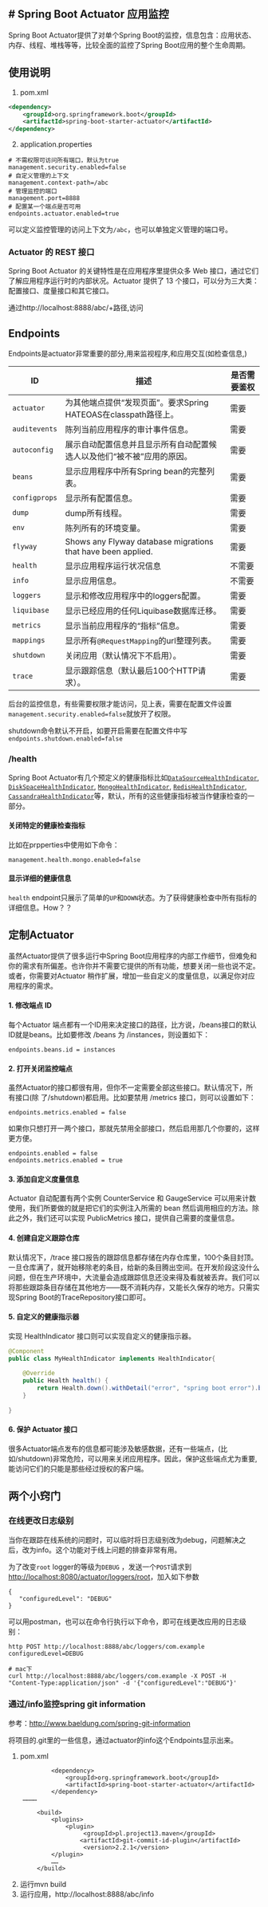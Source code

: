 ## # Spring Boot Actuator 应用监控

Spring Boot Actuator提供了对单个Spring Boot的监控，信息包含：应用状态、内存、线程、堆栈等等，比较全面的监控了Spring Boot应用的整个生命周期。

## 使用说明

1. pom.xml

```xml
<dependency>
    <groupId>org.springframework.boot</groupId>
    <artifactId>spring-boot-starter-actuator</artifactId>
</dependency>
```

2. application.properties

```properties
# 不需权限可访问所有端口，默认为true
management.security.enabled=false
# 自定义管理的上下文
management.context-path=/abc
# 管理监控的端口
management.port=8888
# 配置某一个端点是否可用
endpoints.actuator.enabled=true
```

可以定义监控管理的访问上下文为`/abc`，也可以单独定义管理的端口号。



### Actuator 的 REST 接口

Spring Boot Actuator 的关键特性是在应用程序里提供众多 Web 接口，通过它们了解应用程序运行时的内部状况。Actuator 提供了 13 个接口，可以分为三大类：配置接口、度量接口和其它接口。

 通过http://localhost:8888/abc/+路径,访问

## Endpoints

Endpoints是actuator非常重要的部分,用来监视程序,和应用交互(如检查信息,)

| ID            | 描述                                                         | 是否需要鉴权 |
| ------------- | ------------------------------------------------------------ | ------------ |
| `actuator`    | 为其他端点提供“发现页面”。要求Spring HATEOAS在classpath路径上。 | 需要         |
| `auditevents` | 陈列当前应用程序的审计事件信息。                             | 需要         |
| `autoconfig`  | 展示自动配置信息并且显示所有自动配置候选人以及他们“被不被”应用的原因。 | 需要         |
| `beans`       | 显示应用程序中所有Spring bean的完整列表。                    | 需要         |
| `configprops` | 显示所有配置信息。                                           | 需要         |
| `dump`        | dump所有线程。                                               | 需要         |
| `env`         | 陈列所有的环境变量。                                         | 需要         |
| `flyway`      | Shows any Flyway database migrations that have been applied. | 需要         |
| `health`      | 显示应用程序运行状况信息                                     | 不需要       |
| `info`        | 显示应用信息。                                               | 不需要       |
| `loggers`     | 显示和修改应用程序中的loggers配置。                          | 需要         |
| `liquibase`   | 显示已经应用的任何Liquibase数据库迁移。                      | 需要         |
| `metrics`     | 显示当前应用程序的“指标”信息。                               | 需要         |
| `mappings`    | 显示所有`@RequestMapping`的url整理列表。                     | 需要         |
| `shutdown`    | 关闭应用（默认情况下不启用）。                               | 需要         |
| `trace`       | 显示跟踪信息（默认最后100个HTTP请求）。                      | 需要         |

后台的监控信息，有些需要权限才能访问，见上表，需要在配置文件设置`management.security.enabled=false`就放开了权限。

shutdown命令默认不开启，如要开启需要在配置文件中写`endpoints.shutdown.enabled=false`

### /health

Spring Boot Actuator有几个预定义的健康指标比如[`DataSourceHealthIndicator`](https://docs.spring.io/spring-boot/docs/current/api/org/springframework/boot/actuate/jdbc/DataSourceHealthIndicator.html), [`DiskSpaceHealthIndicator`](https://docs.spring.io/spring-boot/docs/current/api/org/springframework/boot/actuate/system/DiskSpaceHealthIndicator.html), [`MongoHealthIndicator`](https://docs.spring.io/spring-boot/docs/current/api/org/springframework/boot/actuate/mongo/MongoHealthIndicator.html), [`RedisHealthIndicator`](https://docs.spring.io/spring-boot/docs/current/api/org/springframework/boot/actuate/redis/RedisHealthIndicator.html), [`CassandraHealthIndicator`](https://docs.spring.io/spring-boot/docs/current/api/org/springframework/boot/actuate/cassandra/CassandraHealthIndicator.html)等，默认，所有的这些健康指标被当作健康检查的一部分。

#### 关闭特定的健康检查指标

比如在prpperties中使用如下命令：

```
management.health.mongo.enabled=false
```

#### 显示详细的健康信息

`health` endpoint只展示了简单的`UP`和`DOWN`状态。为了获得健康检查中所有指标的详细信息。How？？

## 定制Actuator

虽然Actuator提供了很多运行中Spring Boot应用程序的内部工作细节，但难免和你的需求有所偏差。也许你并不需要它提供的所有功能，想要关闭一些也说不定。或者，你需要对Actuator 稍作扩展，增加一些自定义的度量信息，以满足你对应用程序的需求。

#### 1. 修改端点 ID

每个Actuator 端点都有一个ID用来决定接口的路径，比方说，/beans接口的默认ID就是beans。比如要修改 /beans 为 /instances，则设置如下：

```
endpoints.beans.id = instances
```

#### 2. 打开关闭监控端点

虽然Actuator的接口都很有用，但你不一定需要全部这些接口。默认情况下，所有接口(除 了/shutdown)都启用。比如要禁用 /metrics 接口，则可以设置如下：

```
endpoints.metrics.enabled = false
```

如果你只想打开一两个接口，那就先禁用全部接口，然后启用那几个你要的，这样更方便。

```
endpoints.enabled = false
endpoints.metrics.enabled = true
```

#### 3. 添加自定义度量信息

Actuator 自动配置有两个实例 CounterService 和 GaugeService 可以用来计数使用，我们所要做的就是把它们的实例注入所需的 bean 然后调用相应的方法。除此之外，我们还可以实现 PublicMetrics 接口，提供自己需要的度量信息。

#### 4. 创建自定义跟踪仓库

默认情况下，/trace 接口报告的跟踪信息都存储在内存仓库里，100个条目封顶。一旦仓库满了，就开始移除老的条目，给新的条目腾出空间。在开发阶段这没什么问题，但在生产环境中，大流量会造成跟踪信息还没来得及看就被丢弃。我们可以将那些跟踪条目存储在其他地方——既不消耗内存，又能长久保存的地方。只需实现Spring Boot的TraceRepository接口即可。

#### 5. 自定义的健康指示器

实现 HealthIndicator 接口则可以实现自定义的健康指示器。

```java
@Component
public class MyHealthIndicator implements HealthIndicator{
 
	@Override
	public Health health() {
		return Health.down().withDetail("error", "spring boot error").build();
	}
 
}
```

#### 6. 保护 Actuator 接口

很多Actuator端点发布的信息都可能涉及敏感数据，还有一些端点，(比如/shutdown)非常危险，可以用来关闭应用程序。因此，保护这些端点尤为重要,能访问它们的只能是那些经过授权的客户端。



## 两个小窍门

### 在线更改日志级别

当你在跟踪在线系统的问题时，可以临时将日志级别改为debug，问题解决之后，改为info。这个功能对于线上问题的排查非常有用。

为了改变`root` logger的等级为`DEBUG` ，发送一个`POST`请求到<http://localhost:8080/actuator/loggers/root>，加入如下参数

```
{
   "configuredLevel": "DEBUG"
}
```

可以用postman，也可以在命令行执行以下命令，即可在线更改应用的日志级别：

```
http POST http://localhost:8888/abc/loggers/com.example configuredLevel=DEBUG

# mac下 
curl http://localhost:8888/abc/loggers/com.example -X POST -H "Content-Type:application/json" -d '{"configuredLevel":"DEBUG"}' 
```

### 通过/info监控spring git information

参考：<http://www.baeldung.com/spring-git-information> 

将项目的.git里的一些信息，通过actuator的info这个Endpoints显示出来。

1. pom.xml
```
            <dependency>
                <groupId>org.springframework.boot</groupId>
                <artifactId>spring-boot-starter-actuator</artifactId>
            </dependency>
    …………
    
    	<build>
    		<plugins>
    			<plugin>
       				 <groupId>pl.project13.maven</groupId>
        			<artifactId>git-commit-id-plugin</artifactId>
       				 <version>2.2.1</version>
    		</plugin>
    		……
    	</build>
```
2. 运行mvn  build
3. 运行应用，http://localhost:8888/abc/info

 

 

 

 

 

 

 

 